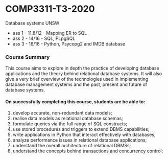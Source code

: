 # COMP3311-T3-2020
Database systems UNSW

- ass 1 - 11.8/12 - Mapping ER to SQL
- ass 2 - 14/16 - SQL, PLpgSQL
- ass 3 - 16/16 - Python, Psycopg2 and IMDB database

### Course Summary
This course aims to explore in depth the practice of developing database applications and the theory behind relational database systems. It will also give a very brief overview of the technologies used in implementing database management systems and the past, present and future of database systems.
#### On successfully completing this course, students are be able to:
1. develop accurate, non-redundant data models;
2. realise data models as relational database schemas;
3. formulate queries via the full range of SQL constructs;
4. use stored procedures and triggers to extend DBMS capabilities;
5. write applications in Python that interact effectively with databases;
6. analyze performance issues in relational database applications;
7. understand the overall architecture of relational DBMSs;
8. understand the concepts behind transactions and concurrency control;
